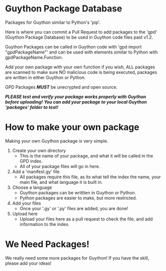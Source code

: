# Guython Package Database
Packages for Guython similar to Python's 'pip'.

Here is where you can commit a Pull Request to add packages to the 'gpd' (Guython Package Database) to be used in Guython code files past v1.2.

Guython Packages can be called in Guython code with 'gpd import "gpdPackageName"' and can be used with elements similar to Python with gpdPackageName.Function.

Add your own package with your own function if you wish, ALL packages are scanned to make sure NO malicious code is being executed, packages are written in either Guython or Python.

GPD Packages ***MUST*** be unecrypted and open source.

***PLEASE test and verify your package works properly with Guython before uploading!***
***You can add your package to your local Guython 'packages' folder to test!***

# How to make your own package
Making your own Guython package is very simple.
1. Create your own directory
   - This is the name of your package, and what it will be called in the GPD index.
   - All of your package files will go in here.
2. Add a 'manifest.gy' file
   - All packages require this file, as its what tell the index the name, your main file, and what language it is built in.
3. Choose a language
   - Guython packages can be writtten in Guython or Python.
   - Python packages are easier to make, but more restricted.
4. Add your files
   - Once your '.gy' or '.py' files are added, you are done!
5. Upload here
   - Upload your files here as a pull request to check the file, and add information to the index.
  
# We Need Packages!
We really need some more packages for Guython! If you have the skill, please add your ideas!
